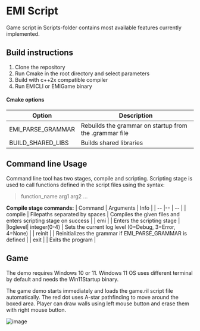 # EMI Script
Game script in Scripts-folder contains most available features currently implemented.

## Build instructions
1. Clone the repository
1. Run Cmake in the root directory and select parameters
1. Build with c++2x compatible compiler 
1. Run EMICLI or EMIGame binary

#### Cmake options

| Option | Description |
| - | - |
| EMI_PARSE_GRAMMAR | Rebuilds the grammar on startup from the .grammar file |
| BUILD_SHARED_LIBS | Builds shared libraries |

## Command line Usage
Command line tool has two stages, compile and scripting.
Scripting stage is used to call functions defined in the script files using the syntax: 
> function_name arg1 arg2 ... 

**Compile stage commands:**
| Command | Arguments | Info |
| -- |-- | -- | 
| compile | Filepaths separated by spaces | Compiles the given files and enters scripting stage on success |
| emi | | Enters the scripting stage |
|loglevel| integer(0-4) | Sets the current log level (0=Debug, 3=Error, 4=None) |
| reinit | | Reinitializes the grammar if EMI_PARSE_GRAMMAR is defined |
| exit | | Exits the program |

## Game
The demo requires Windows 10 or 11. Windows 11 OS uses different terminal by default and needs the Win11Startup binary.  
  
The game demo starts immediately and loads the game.ril script file automatically. The red dot uses A-star pathfinding to move around the boxed area. Player can draw walls using left mouse button and erase them with right mouse button.  
  
![image](https://github.com/IlkkaTakala/EMI-Script/assets/94061138/ff7d5cd8-ee4e-4dfc-b25a-2562a7b240ab)
